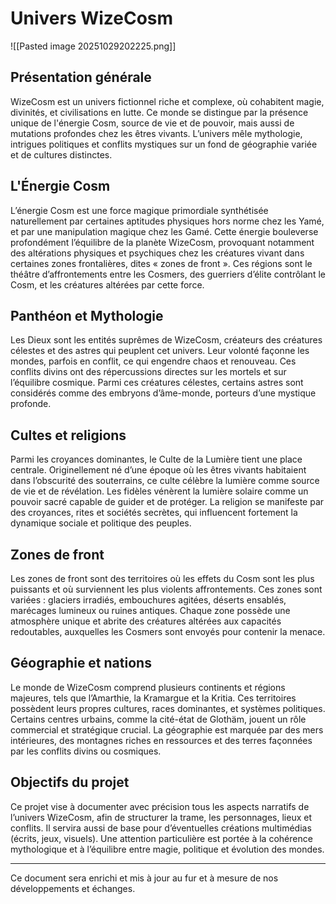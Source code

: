 
# Univers WizeCosm
![[Pasted image 20251029202225.png]]


## Présentation générale

WizeCosm est un univers fictionnel riche et complexe, où cohabitent magie, divinités, et civilisations en lutte. Ce monde se distingue par la présence unique de l'énergie Cosm, source de vie et de pouvoir, mais aussi de mutations profondes chez les êtres vivants. L’univers mêle mythologie, intrigues politiques et conflits mystiques sur un fond de géographie variée et de cultures distinctes.

## L'Énergie Cosm

L’énergie Cosm est une force magique primordiale synthétisée naturellement par certaines aptitudes physiques hors norme chez les Yamé, et par une manipulation magique chez les Gamé. Cette énergie bouleverse profondément l’équilibre de la planète WizeCosm, provoquant notamment des altérations physiques et psychiques chez les créatures vivant dans certaines zones frontalières, dites « zones de front ». Ces régions sont le théâtre d’affrontements entre les Cosmers, des guerriers d’élite contrôlant le Cosm, et les créatures altérées par cette force.

## Panthéon et Mythologie

Les Dieux sont les entités suprêmes de WizeCosm, créateurs des créatures célestes et des astres qui peuplent cet univers. Leur volonté façonne les mondes, parfois en conflit, ce qui engendre chaos et renouveau. Ces conflits divins ont des répercussions directes sur les mortels et sur l’équilibre cosmique. Parmi ces créatures célestes, certains astres sont considérés comme des embryons d’âme-monde, porteurs d’une mystique profonde.

## Cultes et religions

Parmi les croyances dominantes, le Culte de la Lumière tient une place centrale. Originellement né d’une époque où les êtres vivants habitaient dans l’obscurité des souterrains, ce culte célèbre la lumière comme source de vie et de révélation. Les fidèles vénèrent la lumière solaire comme un pouvoir sacré capable de guider et de protéger. La religion se manifeste par des croyances, rites et sociétés secrètes, qui influencent fortement la dynamique sociale et politique des peuples.

## Zones de front

Les zones de front sont des territoires où les effets du Cosm sont les plus puissants et où surviennent les plus violents affrontements. Ces zones sont variées : glaciers irradiés, embouchures agitées, déserts ensablés, marécages lumineux ou ruines antiques. Chaque zone possède une atmosphère unique et abrite des créatures altérées aux capacités redoutables, auxquelles les Cosmers sont envoyés pour contenir la menace.

## Géographie et nations

Le monde de WizeCosm comprend plusieurs continents et régions majeures, tels que l’Amarthie, la Kramargue et la Kritia. Ces territoires possèdent leurs propres cultures, races dominantes, et systèmes politiques. Certains centres urbains, comme la cité-état de Glothäm, jouent un rôle commercial et stratégique crucial. La géographie est marquée par des mers intérieures, des montagnes riches en ressources et des terres façonnées par les conflits divins ou cosmiques.

## Objectifs du projet

Ce projet vise à documenter avec précision tous les aspects narratifs de l’univers WizeCosm, afin de structurer la trame, les personnages, lieux et conflits. Il servira aussi de base pour d’éventuelles créations multimédias (écrits, jeux, visuels). Une attention particulière est portée à la cohérence mythologique et à l’équilibre entre magie, politique et évolution des mondes.

---

Ce document sera enrichi et mis à jour au fur et à mesure de nos développements et échanges.

